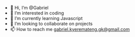 - 👋 Hi, I’m @Gabriel
- 👀 I’m interested in coding
- 🌱 I’m currently learning Javascript 
- 💞️ I’m looking to collaborate on projects
- 📫 How to reach me gabriel.kyeremateng.gk@gmail.com 

<!---
Adoy312/Adoy312 is a ✨ special ✨ repository because its `README.md` (this file) appears on your GitHub profile.
You can click the Preview link to take a look at your changes.
--->
